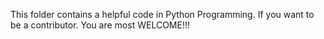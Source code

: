 This folder contains a helpful code in Python Programming. 
If you want to be a contributor. You are most WELCOME!!!
